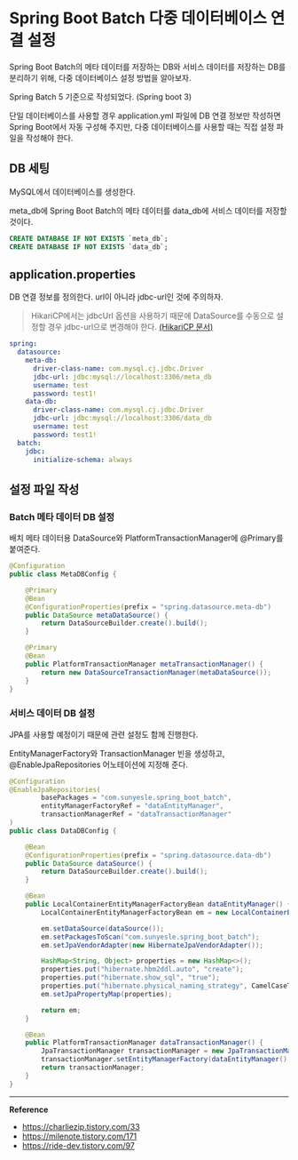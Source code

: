 # Spring Boot Batch 다중 데이터베이스 연결 설정

Spring Boot Batch의 메타 데이터를 저장하는 DB와 서비스 데이터를 저장하는 DB를 분리하기 위해,
다중 데이터베이스 설정 방법을 알아보자.

Spring Batch 5 기준으로 작성되었다. (Spring boot 3)

단일 데이터베이스를 사용할 경우 application.yml 파일에 DB 연결 정보만 작성하면 Spring Boot에서 자동 구성해 주지만,
다중 데이터베이스를 사용할 때는 직접 설정 파일을 작성해야 한다.

## DB 세팅
MySQL에서 데이터베이스를 생성한다.

meta_db에 Spring Boot Batch의 메타 데이터를 data_db에 서비스 데이터를 저장할 것이다.
```sql
CREATE DATABASE IF NOT EXISTS `meta_db`;
CREATE DATABASE IF NOT EXISTS `data_db`;
```

## application.properties
DB 연결 정보를 정의한다. url이 아니라 jdbc-url인 것에 주의하자.

> HikariCP에서는 jdbcUrl 옵션을 사용하기 때문에 DataSource를 수동으로 설정할 경우 jdbc-url으로 변경해야 한다.
[(HikariCP 문서)](https://github.com/brettwooldridge/HikariCP)

```yml
spring:
  datasource:
    meta-db:
      driver-class-name: com.mysql.cj.jdbc.Driver
      jdbc-url: jdbc:mysql://localhost:3306/meta_db
      username: test
      password: test1!
    data-db:
      driver-class-name: com.mysql.cj.jdbc.Driver
      jdbc-url: jdbc:mysql://localhost:3306/data_db
      username: test
      password: test1!
  batch:
    jdbc:
      initialize-schema: always
```

## 설정 파일 작성
### Batch 메타 데이터 DB 설정
배치 메타 데이터용 DataSource와 PlatformTransactionManager에 @Primary를 붙여준다.
```java
@Configuration
public class MetaDBConfig {

    @Primary
    @Bean
    @ConfigurationProperties(prefix = "spring.datasource.meta-db")
    public DataSource metaDataSource() {
        return DataSourceBuilder.create().build();
    }

    @Primary
    @Bean
    public PlatformTransactionManager metaTransactionManager() {
        return new DataSourceTransactionManager(metaDataSource());
    }
}
```

### 서비스 데이터 DB 설정
JPA를 사용할 예정이기 때문에 관련 설정도 함께 진행한다.

EntityManagerFactory와 TransactionManager 빈을 생성하고, @EnableJpaRepositories 어노테이션에 지정해 준다.
```java
@Configuration
@EnableJpaRepositories(
        basePackages = "com.sunyesle.spring_boot_batch",
        entityManagerFactoryRef = "dataEntityManager",
        transactionManagerRef = "dataTransactionManager"
)
public class DataDBConfig {

    @Bean
    @ConfigurationProperties(prefix = "spring.datasource.data-db")
    public DataSource dataSource() {
        return DataSourceBuilder.create().build();
    }

    @Bean
    public LocalContainerEntityManagerFactoryBean dataEntityManager() {
        LocalContainerEntityManagerFactoryBean em = new LocalContainerEntityManagerFactoryBean();

        em.setDataSource(dataSource());
        em.setPackagesToScan("com.sunyesle.spring_boot_batch");
        em.setJpaVendorAdapter(new HibernateJpaVendorAdapter());

        HashMap<String, Object> properties = new HashMap<>();
        properties.put("hibernate.hbm2ddl.auto", "create");
        properties.put("hibernate.show_sql", "true");
        properties.put("hibernate.physical_naming_strategy", CamelCaseToUnderscoresNamingStrategy.class.getName());
        em.setJpaPropertyMap(properties);

        return em;
    }

    @Bean
    public PlatformTransactionManager dataTransactionManager() {
        JpaTransactionManager transactionManager = new JpaTransactionManager();
        transactionManager.setEntityManagerFactory(dataEntityManager().getObject());
        return transactionManager;
    }
}
```

---
**Reference**<br>
- https://charliezip.tistory.com/33
- https://milenote.tistory.com/171
- https://ride-dev.tistory.com/97
